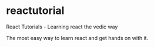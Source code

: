 # reactutorial
React Tutorials - Learning react the vedic way

The most easy way to learn react and get hands on with it. 
